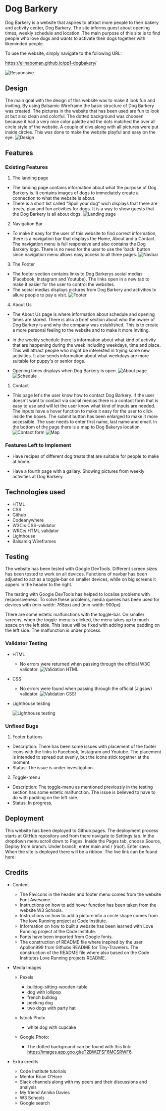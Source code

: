 # Dog Barkery

Dog Barkery is a website that aspires to attract more people to their bakery and activity center, Dog Barkery. The site informs guest about opening times, weekly schedule and location. The main purpose of this site is to find people who love dogs and wants to activate their dogs together with likeminded people.

To use the website, simply navigate to the following URL:

<https://elinaboman.github.io/pp1-dogbakery/>

![Responsive](docs./responsive.png)

## Design

The main goal with the design of this website was to make it look fun and inviting. By using Balsamic Wireframe the basic structure of Dog Barkery was created. The pictures in the website that has been used are fun to look at but also clean and colorful. The dotted background was choosen because it had a very nice color palette and the dots matched the over all circle style of the website. A couple of divs along with all pictures were put inside circles. This was done to make the website playful and easy on the eye.
![Design](docs./balsamiqwireframe.png)

## Features

### Existing Features

1. The landing page

- The landing page contains information about what the purpose of Dog Barkery is. It contains images of dogs to immediately create a connection to what the website is about.
- There is a short list called "Spoil your dog" wich displays that there are treats, play and fun activities for dogs. It is a way to show guests that the Dog Barkery is all about dogs.
![Landing page](docs./landingpage.png)

2. Navigation Bar

- To make it easy for the user of this website to find correct information, there is a navigation bar that displays the Home, About and a Contact. The navigation menu is full responsive and also contains the Dog Barkery logo. There is no need for the user to use the 'back' button since navigation menu allows easy access to all three pages.
![Navbar](docs./navbar.png)

3. The Footer

- The footer section contains links to Dog Barkerys social medias (Facebook, Instagram and Youtube). The links open in a new tab to make it easier for the user to control the websites.
- The social medias displays pictures from Dog Barkery and activities to allure people to pay a visit.
![Footer](docs./footer.png)

4. About Us

- The About Us page is where information about schedule and opening times are stored. There is also a brief section about who the owner of Dog Barkery is and why the company was established. This is to create a more personal feeling to the website and to make it more inviting.

- In the weekly schedule there is information about what kind of activity that are happening during the week including weekdays, time and place. This will attract people who might be interested in trying some new activities. It also sends information about what weekdays are more suitable for puppy's or senior dogs.

- Opening times displays when Dog Barkery is open.
![About page](docs./about-page.png)
![Schedule](docs./schedule.png)

1. Contact

- This page let's the user know how to contact Dog Barkery. If the user doesn't want to contact via social medias there is a contact form that is easy to use and will let the user know what kind of inputs are needed. The inputs have a hover function to make it easy for the user to click inside the boxes. The submit button has been enlarged to make it more accessible. The user needs to enter first name, last name and email. In the bottom of the page there is a map to Dog Bakerys location. 
![Contact form](docs./contactform.png)
![Map](docs./map.png)


### Features Left to Implement

* Have recipes of different dog treats that are suitable for people to make at home.

* Have a fourth page with a gallary. Showing pictures from weekly activities at Dog Barkery.


## Technologies used

- HTML
- CSS
- Github
- Codeanywhere
- W3C:s CSS-validator
- WRC:s HTML validator
- Lighthouse
- Balsamiq Wireframes
  

## Testing

The website has been tested with Google DevTools. Different screen sizes has been tested to work on all devices. Functions of navbar has been adjusted to act as a toggle-bar on smaller devices, while on big screens it appers in the header to the right.

The testing with Google DevTools has helped to localise problems with responsiveness. To solve these problems, media queries has been used for devices with (min-width: 768px) and (min-width: 900px).

There are some estetic malfunctions with the toggle-bar. On smaller screens, when the toggle-menu is clicked, the menu takes up to much space on the left side. This issue will be fixed with adding some padding on the left side. The malfunction is under process.

### Validator Testing

- HTML
  - No errors were returned when passing through the official W3C validator.
  ![Validation HTML](docs./validatortesting-html.png)
- CSS
  - No errors were found when passing through the official (Jigsaw) validator.
![Validation CSS](docs./validatortesting-css.png)!
- Lighthouse testing
  
  ![Lighthouse testing](docs./lighthouse.png)

### Unfixed Bugs

1. Footer buttons
  
  * Description: There has been some issues with placement of the footer icons with the links to Facebook, Instagram and Youtube. The placement is intended to spread out evenly, but the icons stick together at the moment.
* Status: The issue is under investigation.

2. Toggle-menu
  * Description: The toggle-menu as mentioned previously in the testing section has some estetic malfunction. The issue is believed to have to do with padding on the left side.
  * Status: In progress.


## Deployment

This website has been deployed to Github pages. The deployment process starts at GitHub repository and from there navigate to Settings tab. In the dropdown menu scroll down to Pages. Inside the Pages tab, choose Source, Deploy from branch. Under branch, enter main and / (root). Enter save. When the site is deployed there will be a ribbon.
The live link can be found here: 

<!---Enter code to live website----->

## Credits 

* Content
  * The Favicons in the header and footer menu comes from the website Font Awesome.
  * Instructions on how to add hover function has been taken from the website W3 Schools.
  * Instructions on how to add a picture into a circle shape comes from The love Running project at Code Institute.
  * Information on how to built a website has been learned with Love Running project at the Code Institute.
  * Fonts have been imported from Google fonts.
  - The construction of README file where inspired by the user Apollon999 from Githubs README for Tiny-Travelers. The construction of the README file where also based on the Code Institutes Love Running projects README.

* Media Images
  *  Pexels
     *  bulldog-sitting-wooden-table
     *  dog with lollipop
     *  french bulldog
     *  peeking dog
     *  two dogs with party hat


  * Istock Photo
    * white dog with cupcake
  
  
  * Google Photo:  
    *   The dotted background can be found with this link: <https://images.app.goo.gl/eT2BWZFSF6MCSRWF6>.
  
* Extra credits
  * Code Institute tutorials
  * Mentor Brian O'Hare
  * Slack channels along with my peers and their discussions and analysis
  * My friend Annika Davies
  * W3 Schools
  * Google search
  